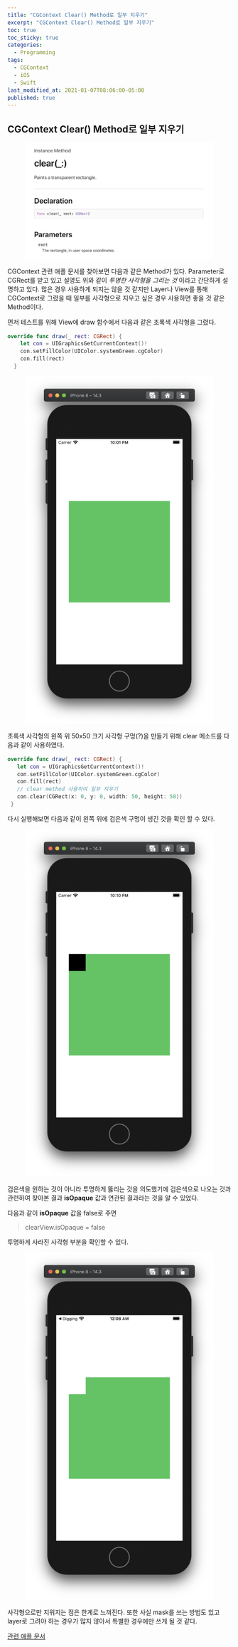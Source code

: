 ```yaml
---
title: "CGContext Clear() Method로 일부 지우기"
excerpt: "CGContext Clear() Method로 일부 지우기"
toc: true
toc_sticky: true
categories:
  - Programming
tags:
  - CGContext
  - iOS
  - Swift
last_modified_at: 2021-01-07T08:06:00-05:00
published: true
---
```


## CGContext Clear() Method로 일부 지우기

<center>
<figure>
<img src="/assets/images/clear_method1.png" alt="">
<figcaption></figcaption>
</figure>
</center>

 CGContext 관련 애플 문서를 찾아보면 다음과 같은 Method가 있다. Parameter로 CGRect를 받고 있고 설명도 위와 같이 *투명한 사각형을 그리는 것* 이라고 간단하게 설명하고 있다. 많은 경우 사용하게 되지는 않을 것 같지만 Layer나 View를 통해 CGContext로 그렸을 때 일부를 사각형으로 지우고 싶은 경우 사용하면 좋을 것 같은 Method이다.
 
 먼저 테스트를 위해 View에 draw 함수에서 다음과 같은 초록색 사각형을 그렸다.

```swift
override func draw(_ rect: CGRect) {
    let con = UIGraphicsGetCurrentContext()!
    con.setFillColor(UIColor.systemGreen.cgColor)
    con.fill(rect)
  }
```

<center>
<figure>
<img src="/assets/images/clear_method2.png" alt="">
<figcaption></figcaption>
</figure>
</center>

 초록색 사각형의 왼쪽 위 50x50 크기 사각형 구멍(?)을 만들기 위해 clear 메소드를 다음과 같이 사용하였다.
 
 ```swift
 override func draw(_ rect: CGRect) {
    let con = UIGraphicsGetCurrentContext()!
    con.setFillColor(UIColor.systemGreen.cgColor)
    con.fill(rect)
    // clear method 사용하여 일부 지우기
    con.clear(CGRect(x: 0, y: 0, width: 50, height: 50))
  }
 ```
다시 실행해보면 다음과 같이 왼쪽 위에 검은색 구멍이 생긴 것을 확인 할 수 있다. 

<center>
<figure>
<img src="/assets/images/clear_method3.png" alt="">
<figcaption></figcaption>
</figure>
</center>

검은색을 원하는 것이 아니라 투명하게 뚫리는 것을 의도했기에 검은색으로 나오는 것과 관련하여 찾아본 결과 **isOpaque** 값과 연관된 결과라는 것을 알 수 있었다.

다음과 같이 **isOpaque** 값을 false로 주면

> clearView.isOpaque = false

투명하게 사라진 사각형 부분을 확인할 수 있다. 

<center>
<figure>
<img src="/assets/images/clear_method4.png" alt="">
<figcaption></figcaption>
</figure>
</center>

사각형으로만 지워지는 점은 한계로 느껴진다. 또한 사실  mask를 쓰는 방법도 있고 layer로 그려야 하는 경우가 많지 않아서 특별한 경우에만 쓰게 될 것 같다. 

[관련 애플 문서](https://developer.apple.com/documentation/coregraphics/cgcontext/1456457-clear)
